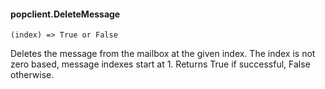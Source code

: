 #### popclient.DeleteMessage

``` suneido
(index) => True or False
```

Deletes the message from the mailbox at the given index.  The index is not zero based, 
message indexes start at 1.   Returns True if successful, False otherwise.